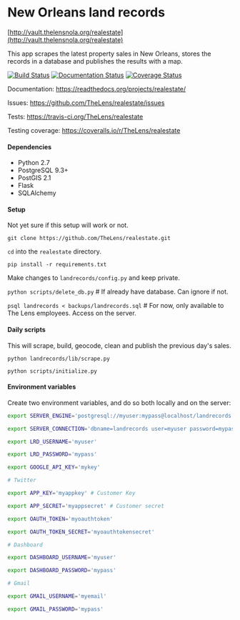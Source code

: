 # New Orleans land records

[http://vault.thelensnola.org/realestate](http://vault.thelensnola.org/realestate)

This app scrapes the latest property sales in New Orleans, stores the records in a database and publishes the results with a map.

[![Build Status](https://travis-ci.org/TheLens/realestate.svg?branch=master)](https://travis-ci.org/TheLens/realestate) [![Documentation Status](https://readthedocs.org/projects/realestate/badge/?version=latest)](https://readthedocs.org/projects/realestate/?badge=latest) [![Coverage Status](https://coveralls.io/repos/TheLens/realestate/badge.svg?branch=master)](https://coveralls.io/r/TheLens/realestate?branch=master)

Documentation: https://readthedocs.org/projects/realestate/

Issues: https://github.com/TheLens/realestate/issues

Tests: https://travis-ci.org/TheLens/realestate

Testing coverage: https://coveralls.io/r/TheLens/realestate

#### Dependencies

* Python 2.7
* PostgreSQL 9.3+
* PostGIS 2.1
* Flask
* SQLAlchemy

#### Setup

Not yet sure if this setup will work or not.

`git clone https://github.com/TheLens/realestate.git`

`cd` into the `realestate` directory.

`pip install -r requirements.txt`

Make changes to `landrecords/config.py` and keep private.

`python scripts/delete_db.py`  # If already have database. Can ignore if not.

`psql landrecords < backups/landrecords.sql`  # For now, only available to The
Lens employees. Access on the server.

#### Daily scripts

This will scrape, build, geocode, clean and publish the previous day's sales. 

`python landrecords/lib/scrape.py`

`python scripts/initialize.py`

#### Environment variables

Create two environment variables, and do so both locally and on the server:

```bash
export SERVER_ENGINE='postgresql://myuser:mypass@localhost/landrecords'

export SERVER_CONNECTION='dbname=landrecords user=myuser password=mypass'

export LRD_USERNAME='myuser'

export LRD_PASSWORD='mypass'

export GOOGLE_API_KEY='mykey'

# Twitter

export APP_KEY='myappkey' # Customer Key

export APP_SECRET='myappsecret' # Customer secret

export OAUTH_TOKEN='myoauthtoken'

export OAUTH_TOKEN_SECRET='myoauthtokensecret'

# Dashboard

export DASHBOARD_USERNAME='myuser'

export DASHBOARD_PASSWORD='mypass'

# Gmail

export GMAIL_USERNAME='myemail'

export GMAIL_PASSWORD='mypass'
```
